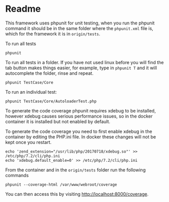 # Readme 

This framework uses phpunit for unit testing, when you run the phpunit command it should be in the same folder where the `phpunit.xml` file is, which for the framework it is in `origin/tests`.

To run all tests

`phpunit`

To run all tests in a folder. If you have not used linux before you will find the tab button makes things easier, for example, type in `phpunit T` and it will autocomplete the folder, rinse and repeat.

`phpunit TestCase/Core`

To run an individual test:

`phpunit TestCase/Core/AutoloaderTest.php`


To generate the code coverage phpunit requires xdebug to be installed, however xdebug causes
serious performance issues, so in the docker container it is installed but not enabled by default.

To generate the code coverage you need to first enable xdebug in the container by editing the PHP.ini file. In docker these changes will not be kept once you restart.

````
echo 'zend_extension="/usr/lib/php/20170718/xdebug.so"' >> /etc/php/7.2/cli/php.ini
echo 'xdebug.default_enable=0' >> /etc/php/7.2/cli/php.ini
````

From the container and in the `origin/tests` folder run the following commands

`phpunit --coverage-html /var/www/webroot/coverage`

You can then access this by visiting [http://localhost:8000/coverage](http://localhost:8000/coverage).